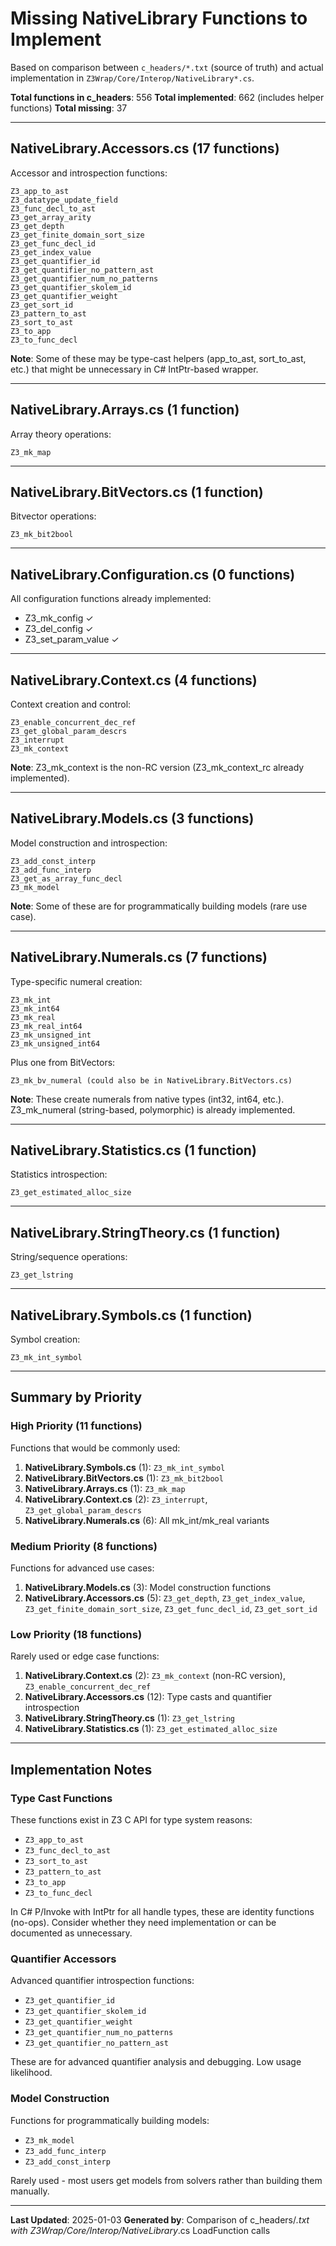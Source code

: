 # Missing NativeLibrary Functions to Implement

Based on comparison between `c_headers/*.txt` (source of truth) and actual implementation in `Z3Wrap/Core/Interop/NativeLibrary*.cs`.

**Total functions in c_headers**: 556
**Total implemented**: 662 (includes helper functions)
**Total missing**: 37

---

## NativeLibrary.Accessors.cs (17 functions)

Accessor and introspection functions:

```
Z3_app_to_ast
Z3_datatype_update_field
Z3_func_decl_to_ast
Z3_get_array_arity
Z3_get_depth
Z3_get_finite_domain_sort_size
Z3_get_func_decl_id
Z3_get_index_value
Z3_get_quantifier_id
Z3_get_quantifier_no_pattern_ast
Z3_get_quantifier_num_no_patterns
Z3_get_quantifier_skolem_id
Z3_get_quantifier_weight
Z3_get_sort_id
Z3_pattern_to_ast
Z3_sort_to_ast
Z3_to_app
Z3_to_func_decl
```

**Note**: Some of these may be type-cast helpers (app_to_ast, sort_to_ast, etc.) that might be unnecessary in C# IntPtr-based wrapper.

---

## NativeLibrary.Arrays.cs (1 function)

Array theory operations:

```
Z3_mk_map
```

---

## NativeLibrary.BitVectors.cs (1 function)

Bitvector operations:

```
Z3_mk_bit2bool
```

---

## NativeLibrary.Configuration.cs (0 functions)

All configuration functions already implemented:
- Z3_mk_config ✓
- Z3_del_config ✓
- Z3_set_param_value ✓

---

## NativeLibrary.Context.cs (4 functions)

Context creation and control:

```
Z3_enable_concurrent_dec_ref
Z3_get_global_param_descrs
Z3_interrupt
Z3_mk_context
```

**Note**: Z3_mk_context is the non-RC version (Z3_mk_context_rc already implemented).

---

## NativeLibrary.Models.cs (3 functions)

Model construction and introspection:

```
Z3_add_const_interp
Z3_add_func_interp
Z3_get_as_array_func_decl
Z3_mk_model
```

**Note**: Some of these are for programmatically building models (rare use case).

---

## NativeLibrary.Numerals.cs (7 functions)

Type-specific numeral creation:

```
Z3_mk_int
Z3_mk_int64
Z3_mk_real
Z3_mk_real_int64
Z3_mk_unsigned_int
Z3_mk_unsigned_int64
```

Plus one from BitVectors:
```
Z3_mk_bv_numeral (could also be in NativeLibrary.BitVectors.cs)
```

**Note**: These create numerals from native types (int32, int64, etc.). Z3_mk_numeral (string-based, polymorphic) is already implemented.

---

## NativeLibrary.Statistics.cs (1 function)

Statistics introspection:

```
Z3_get_estimated_alloc_size
```

---

## NativeLibrary.StringTheory.cs (1 function)

String/sequence operations:

```
Z3_get_lstring
```

---

## NativeLibrary.Symbols.cs (1 function)

Symbol creation:

```
Z3_mk_int_symbol
```

---

## Summary by Priority

### High Priority (11 functions)
Functions that would be commonly used:

1. **NativeLibrary.Symbols.cs** (1): `Z3_mk_int_symbol`
2. **NativeLibrary.BitVectors.cs** (1): `Z3_mk_bit2bool`
3. **NativeLibrary.Arrays.cs** (1): `Z3_mk_map`
4. **NativeLibrary.Context.cs** (2): `Z3_interrupt`, `Z3_get_global_param_descrs`
5. **NativeLibrary.Numerals.cs** (6): All mk_int/mk_real variants

### Medium Priority (8 functions)
Functions for advanced use cases:

1. **NativeLibrary.Models.cs** (3): Model construction functions
2. **NativeLibrary.Accessors.cs** (5): `Z3_get_depth`, `Z3_get_index_value`, `Z3_get_finite_domain_sort_size`, `Z3_get_func_decl_id`, `Z3_get_sort_id`

### Low Priority (18 functions)
Rarely used or edge case functions:

1. **NativeLibrary.Context.cs** (2): `Z3_mk_context` (non-RC version), `Z3_enable_concurrent_dec_ref`
2. **NativeLibrary.Accessors.cs** (12): Type casts and quantifier introspection
3. **NativeLibrary.StringTheory.cs** (1): `Z3_get_lstring`
4. **NativeLibrary.Statistics.cs** (1): `Z3_get_estimated_alloc_size`

---

## Implementation Notes

### Type Cast Functions
These functions exist in Z3 C API for type system reasons:
- `Z3_app_to_ast`
- `Z3_func_decl_to_ast`
- `Z3_sort_to_ast`
- `Z3_pattern_to_ast`
- `Z3_to_app`
- `Z3_to_func_decl`

In C# P/Invoke with IntPtr for all handle types, these are identity functions (no-ops). Consider whether they need implementation or can be documented as unnecessary.

### Quantifier Accessors
Advanced quantifier introspection functions:
- `Z3_get_quantifier_id`
- `Z3_get_quantifier_skolem_id`
- `Z3_get_quantifier_weight`
- `Z3_get_quantifier_num_no_patterns`
- `Z3_get_quantifier_no_pattern_ast`

These are for advanced quantifier analysis and debugging. Low usage likelihood.

### Model Construction
Functions for programmatically building models:
- `Z3_mk_model`
- `Z3_add_func_interp`
- `Z3_add_const_interp`

Rarely used - most users get models from solvers rather than building them manually.

---

**Last Updated**: 2025-01-03
**Generated by**: Comparison of c_headers/*.txt with Z3Wrap/Core/Interop/NativeLibrary*.cs LoadFunction calls
